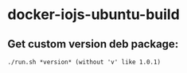docker-iojs-ubuntu-build
======

## Get custom version deb package:

    ./run.sh *version* (without 'v' like 1.0.1)

